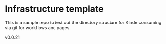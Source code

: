 # Infrastructure template

This is a sample repo to test out the directory structure for Kinde consuming via git for workflows and pages.

v0.0.21
